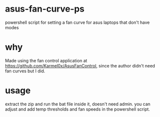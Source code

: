 # asus-fan-curve-ps
powershell script for setting a fan curve for asus laptops that don't have modes

# why
Made using the fan control application at https://github.com/Karmel0x/AsusFanControl, since the author didn't need 
fan curves but I did.

# usage
extract the zip and run the bat file inside it, doesn't need admin.
you can adjust and add temp thresholds and fan speeds in the powershell script.


